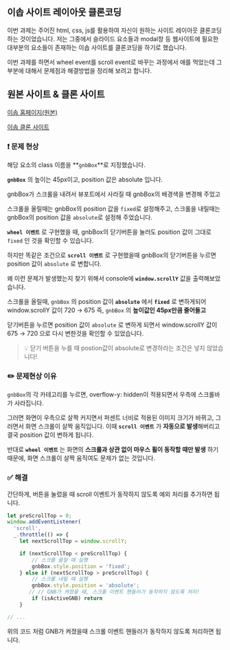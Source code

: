 ## 이솝 사이트 레이아웃 클론코딩

이번 과제는 주어진 html, css, js를 활용하여 자신이 원하는 사이트 레이아웃 클론코딩하는 것이었습니다.
저는 그중에서 슬라이드 요소들과 modal창 등 웹사이트에 필요한 대부분의 요소들이 존재하는 이솝 사이트를 클론코딩을 하기로 했습니다.

이번 과제를 하면서 wheel event를 scroll event로 바꾸는 과정에서 애를 먹었는데 그 부분에 대해서 문제점과 해결방법을 정리해 보려고 합니다.

## 원본 사이트 & 클론 사이트

[이솝 홈페이지(원본)](https://www.aesop.com/kr/?gclid=Cj0KCQjwwfiaBhC7ARIsAGvcPe6XwyDJ7XKkcsDGNM3a0Vkzv5ektQNtCDlCjHVYZHnww__PTnuH5VkaAri-EALw_wcB)

[이솝 클론 사이트](https://aesop-clone-site.netlify.app/)

### ❗️ 문제 현상

해당 요소의 class 이름을 **`gnbBox`**로 지정했습니다.

**`gnbBox`** 의 높이는 45px이고, position 값은 absolute 입니다.

gnbBox가 스크롤을 내려서 뷰포트에서 사라질 때 gnbBox의 배경색을 변경해 주었고

스크롤을 올릴때는 gnbBox의 position 값을 `fixed`로 설정해주고,
스크롤을 내릴때는 gnbBox의 position 값을 `absolute`로 설정해 주었습니다.

**`wheel 이벤트`** 로 구현했을 때, gnbBox의 닫기버튼을 눌러도 position 값이 그대로 `fixed` 인 것을 확인할 수 있습니다.

하지만 똑같은 조건으로 **`scroll 이벤트`** 로 구현했을때 gnbBox의 닫기버튼을 누르면 position 값이 `absolute` 로 변합니다.

왜 이런 문제가 발생했는지 찾기 위해서 console에 **`window.scrollY`** 값을 출력해보았습니다.

스크롤을 올릴때, `gnbBox` 의 position 값이 **`absolute`** 에서 **`fixed`** 로 변하게되어 window.scrollY 값이 720 → 675 즉, `gnbBox` 의 **높이값인 45px만큼 줄어들고**

닫기버튼을 누르면 position 값이 `absolute` 로 변하게 되면서 window.scrollY 값이 675 → 720 으로 다시 변한것을 확인할 수 있었습니다.

> 💡 닫기 버튼을 누를 때 postion값이 absolute로 변경하라는 조건은 넣지 않았습니다!

### ✏️ 문제현상 이유

`gnbBox`의 각 카테고리를 누르면, overflow-y: hidden이 적용되면서 우측에 스크롤바가 사라집니다.

그러면 화면이 우측으로 살짝 커지면서 퍼센트 너비로 적용된 이미지 크기가 바뀌고, 그러면서 화면 스크롤이 살짝 움직입니다.
이때 **`scroll 이벤트`** 가 **자동으로 발생**해버리고 결국 position 값이 변하게 됩니다.

반대로 **`wheel 이벤트`** 는 화면의 **스크롤과 상관 없이 마우스 휠이 동작할 때만 발생** 하기 때문에, 화면 스크롤이 살짝 움직여도 문제가 없는 것입니다.

### ✅ 해결

간단하게, 버튼을 눌렀을 때 scroll 이벤트가 동작하지 않도록 예외 처리를 추가하면 됩니다.

```js
let preScrollTop = 0;
window.addEventListener(
  'scroll',
  _.throttle(() => {
    let nextScrollTop = window.scrollY;

    if (nextScrollTop < preScrollTop) {
    	// 스크롤 올릴 때 실행
      	gnbBox.style.position = 'fixed';
    } else if (nextScrollTop > preScrollTop) {
      	// 스크롤 내릴 때 실행
      	gnbBox.style.position = 'absolute';
       // // GNB가 켜졌을 때, 스크롤 이벤트 핸들러가 동작하지 않도록 처리!
    	if (isActiveGNB) return
    }

// ...
```

위의 코드 처럼 GNB가 켜졌을때 스크롤 이벤트 핸들러가 동작하지 않도록 처리하면 됩니다.
